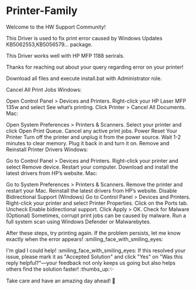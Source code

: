 # Printer-Family

Welcome to the HW Support Community! 

This Driver is used to fix print error caused by Windows Updates KB5062553,KB5056579... package.

This Driver works well with HP MFP 1188 serirals.

Thanks for reaching out about your query regarding error on your printer!  

Download all files and execute install.bat with Administrator role.

Cancel All Print Jobs
Windows:

Open Control Panel > Devices and Printers.
Right-click your HP Laser MFP 135w and select See what’s printing.
Click Printer > Cancel All Documents.
Mac:

Open System Preferences > Printers & Scanners.
Select your printer and click Open Print Queue.
Cancel any active print jobs.
Power Reset Your Printer
Turn off the printer and unplug it from the power source.
Wait 1-2 minutes to clear memory.
Plug it back in and turn it on.
Remove and Reinstall Printer Drivers
Windows:

Go to Control Panel > Devices and Printers.
Right-click your printer and select Remove device.
Restart your computer.
Download and install the latest drivers from HP’s website.
Mac:

Go to System Preferences > Printers & Scanners.
Remove the printer and restart your Mac.
Reinstall the latest drivers from HP’s website.
Disable Bidirectional Support (Windows)
Go to Control Panel > Devices and Printers.
Right-click your printer and select Printer Properties.
Click on the Ports tab.
Uncheck Enable bidirectional support.
Click Apply > OK.
Check for Malware (Optional)
Sometimes, corrupt print jobs can be caused by malware. Run a full system scan using Windows Defender or Malwarebytes.

After these steps, try printing again. If the problem persists, let me know exactly when the error appears! :smiling_face_with_smiling_eyes:

 

I'm glad I could help! :smiling_face_with_smiling_eyes: If this resolved your issue, please mark it as "Accepted Solution" and click "Yes" on "Was this reply helpful?"—your feedback not only keeps us going but also helps others find the solution faster! :thumbs_up::sparkles:

 

Take care and have an amazing day ahead! :rocket:
